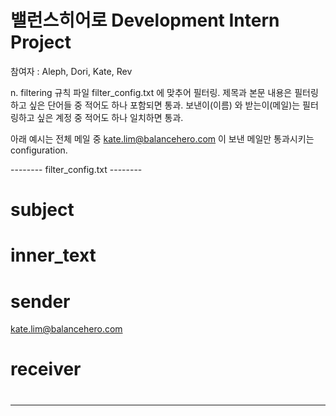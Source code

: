 밸런스히어로 Development Intern Project
====================================

참여자 : Aleph, Dori, Kate, Rev

n. filtering 규칙
파일 filter_config.txt 에 맞추어 필터링. 
제목과 본문 내용은 필터링 하고 싶은 단어들 중 적어도 하나 포함되면 통과.
보낸이(이름) 와 받는이(메일)는 필터링하고 싶은 계정 중 적어도 하나 일치하면 통과. 

아래 예시는 전체 메일 중 kate.lim@balancehero.com 이 보낸 메일만 통과시키는 configuration. 

-------- filter_config.txt --------
# subject
# inner_text
# sender
kate.lim@balancehero.com
# receiver
#
-------- -------- -------- --------